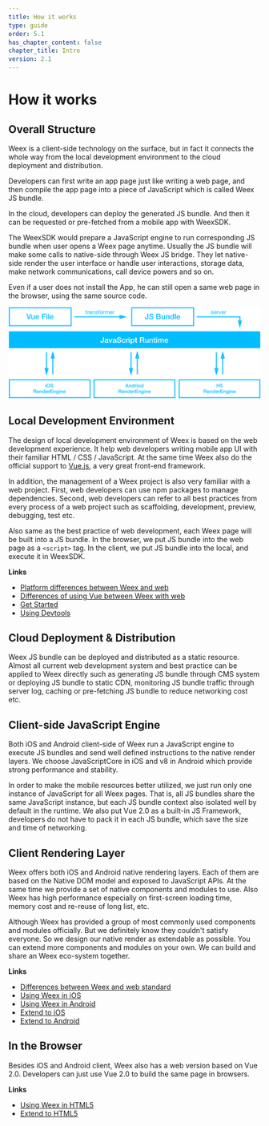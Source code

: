 ```yaml
---
title: How it works  
type: guide
order: 5.1
has_chapter_content: false
chapter_title: Intro
version: 2.1
---
```


# How it works

## Overall Structure

Weex is a client-side technology on the surface, but in fact it connects the whole way from the local development environment to the cloud deployment and distribution.

Developers can first write an app page just like writing a web page, and then compile the app page into a piece of JavaScript which is called Weex JS bundle.

In the cloud, developers can deploy the generated JS bundle. And then it can be requested or pre-fetched from a mobile app with WeexSDK.

The WeexSDK would prepare a JavaScript engine to run corresponding JS bundle when user opens a Weex page anytime. Usually the JS bundle will make some calls to native-side through Weex JS bridge. They let native-side render the user interface or handle user interactions, storage data, make network communications, call device powers and so on.

Even if a user does not install the App, he can still open a same web page in the browser, using the same source code.

![How it works](../images/flow.png)

## Local Development Environment

The design of local development environment of Weex is based on the web development experience. It help web developers writing mobile app UI with their familiar HTML / CSS / JavaScript. At the same time Weex also do the official support to [Vue.js](https://vuejs.org/), a very great front-end framework.

In addition, the management of a Weex project is also very familiar with a web project. First, web developers can use npm packages to manage dependencies. Second, web developers can refer to all best practices from every process of a web project such as scaffolding, development, preview, debugging, test etc.

Also same as the best practice of web development, each Weex page will be built into a JS bundle. In the browser, we put JS bundle into the web page as a `<script>` tag. In the client, we put JS bundle into the local, and execute it in WeexSDK.

**Links**

* [Platform differences between Weex and web](../../references/platform-difference.html)
* [Differences of using Vue between Weex with web](../../references/vue/difference-with-web.html)
* [Get Started](../index.html)
* [Using Devtools](./devtools.html)

## Cloud Deployment & Distribution

Weex JS bundle can be deployed and distributed as a static resource. Almost all current web development system and best practice can be applied to Weex directly such as generating JS bundle through CMS system or deploying JS bundle to static CDN, monitoring JS bundle traffic through server log, caching or pre-fetching JS bundle to reduce networking cost etc.

## Client-side JavaScript Engine

Both iOS and Android client-side of Weex run a JavaScript engine to execute JS bundles and send well defined instructions to the native render layers. We choose JavaScriptCore in iOS and v8 in Android which provide strong performance and stability.

In order to make the mobile resources better utilized, we just run only one instance of JavaScript for all Weex pages. That is, all JS bundles share the same JavaScript instance, but each JS bundle context also isolated well by default in the runtime. We also put Vue 2.0 as a built-in JS Framework, developers do not have to pack it in each JS bundle, which save the size and time of networking.

## Client Rendering Layer

Weex offers both iOS and Android native rendering layers. Each of them are based on the Native DOM model and exposed to JavaScript APIs. At the same time we provide a set of native components and modules to use. Also Weex has high performance especially on first-screen loading time, memory cost and re-reuse of long list, etc.

Although Weex has provided a group of most commonly used components and modules officially. But we definitely know they couldn't satisfy everyone. So we design our native render as extendable as possible. You can extend more components and modules on your own. We can build and share an Weex eco-system together.

**Links**

* [Differences between Weex and web standard](../../references/web-standards.html)
* [Using Weex in iOS](../../references/ios-apis.html)
* [Using Weex in Android](../../references/android-apis.html)
* [Extend to iOS](../../references/advanced/extend-to-ios.html)
* [Extend to Android](../../references/advanced/extend-to-android.html)

## In the Browser

Besides iOS and Android client, Weex also has a web version based on Vue 2.0. Developers can just use Vue 2.0 to build the same page in browsers.

**Links**

* [Using Weex in HTML5](../../references/html5-apis.html)
* [Extend to HTML5](../../references/advanced/extend-to-html5.html)

